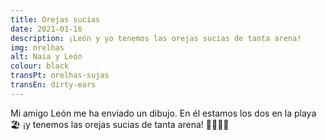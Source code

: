 ```yaml
---
title: Orejas sucias
date: 2021-01-16
description: ¡León y yo tenemos las orejas sucias de tanta arena!
img: orelhas
alt: Naia y León
colour: black
transPt: orelhas-sujas
transEn: dirty-ears
---
```


Mi amigo León me ha enviado un dibujo. En él estamos los dos en la playa 🏖️ ¡y tenemos las orejas sucias de tanta arena! 👂🏿👂🏿

